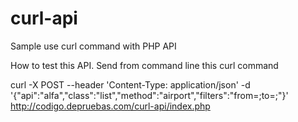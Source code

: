 # curl-api
Sample use curl command with PHP API

How to test this API.
Send from command line this curl command

curl -X POST --header 'Content-Type: application/json'   -d '{"api":"alfa","class":"list","method":"airport","filters":"from=;to=;"}' http://codigo.depruebas.com/curl-api/index.php
